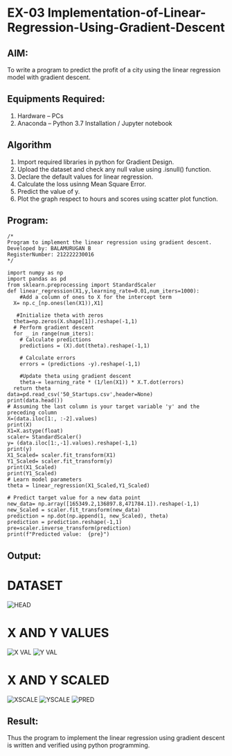 # EX-03 Implementation-of-Linear-Regression-Using-Gradient-Descent

## AIM:
To write a program to predict the profit of a city using the linear regression model with gradient descent.

## Equipments Required:
1. Hardware – PCs
2. Anaconda – Python 3.7 Installation / Jupyter notebook

## Algorithm
1. Import required libraries in python for Gradient Design.
2. Upload the dataset and check any null value using .isnull() function.
3. Declare the default values for linear regression.
4. Calculate the loss usinng Mean Square Error.
5. Predict the value of y.
6. Plot the graph respect to hours and scores using scatter plot function.

## Program:
```
/*
Program to implement the linear regression using gradient descent.
Developed by: BALAMURUGAN B
RegisterNumber: 212222230016
*/
```
```
import numpy as np
import pandas as pd
from sklearn.preprocessing import StandardScaler
def linear_regression(X1,y,learning_rate=0.01,num_iters=1000):
    #Add a column of ones to X for the intercept term
  X= np.c_[np.ones(len(X1)),X1]

   #Initialize theta with zeros
  theta=np.zeros(X.shape[1]).reshape(-1,1)
  # Perform gradient descent
  for _ in range(num_iters):
    # Calculate predictions
    predictions = (X).dot(theta).reshape(-1,1)
    
    # Calculate errors
    errors = (predictions -y).reshape(-1,1)
    
    #Update theta using gradient descent
    theta-= learning_rate * (1/len(X1)) * X.T.dot(errors)
  return theta
data=pd.read_csv('50_Startups.csv',header=None)
print(data.head())
# Assuming the last column is your target variable 'y' and the preceding column
X=(data.iloc[1:, :-2].values)
print(X)
X1=X.astype(float)
scaler= StandardScaler()
y= (data.iloc[1:,-1].values).reshape(-1,1)
print(y)
X1_Scaled= scaler.fit_transform(X1)
Y1_Scaled= scaler.fit_transform(y)
print(X1_Scaled)
print(Y1_Scaled)
# Learn model parameters
theta = linear_regression(X1_Scaled,Y1_Scaled)

# Predict target value for a new data point
new_data= np.array([165349.2,136897.8,471784.1]).reshape(-1,1)
new_Scaled = scaler.fit_transform(new_data)
prediction = np.dot(np.append(1, new_Scaled), theta)
prediction = prediction.reshape(-1,1)
pre=scaler.inverse_transform(prediction)
print(f"Predicted value:  {pre}")
```

## Output:

# DATASET
![HEAD](https://github.com/BALA291/Implementation-of-Linear-Regression-Using-Gradient-Descent/assets/120717501/f7d3db37-45e3-430d-a3fd-816cac51510e)

# X AND Y VALUES
![X VAL](https://github.com/BALA291/Implementation-of-Linear-Regression-Using-Gradient-Descent/assets/120717501/2fb7c775-7771-4129-83da-b8f7356c56e7)
![Y VAL](https://github.com/BALA291/Implementation-of-Linear-Regression-Using-Gradient-Descent/assets/120717501/4b4eb5be-47c5-4df1-9664-c05b9236faa2)

# X AND Y SCALED
![XSCALE](https://github.com/BALA291/Implementation-of-Linear-Regression-Using-Gradient-Descent/assets/120717501/a3c16c42-e8ef-47dd-9a2e-0aeb764a646c)
![YSCALE](https://github.com/BALA291/Implementation-of-Linear-Regression-Using-Gradient-Descent/assets/120717501/fb811c05-5b67-41f3-8206-d1609594314d)
![PRED](https://github.com/BALA291/Implementation-of-Linear-Regression-Using-Gradient-Descent/assets/120717501/9cac15cd-3ee8-4a99-9b8d-114850ac8190)


## Result:
Thus the program to implement the linear regression using gradient descent is written and verified using python programming.
